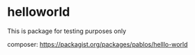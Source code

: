 # helloworld
This is package for testing purposes only

composer:
https://packagist.org/packages/pablos/helllo-world
